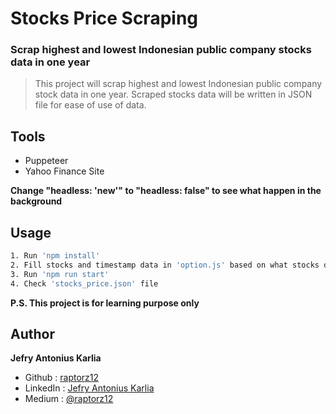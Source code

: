 # Stocks Price Scraping

### Scrap highest and lowest Indonesian public company stocks data in one year

> This project will scrap highest and lowest Indonesian public company stock data in one year. Scraped stocks data will be written in JSON file for ease of use of data.

## Tools

- Puppeteer
- Yahoo Finance Site

**Change "headless: 'new'" to "headless: false" to see what happen in the background**

## Usage

```sh
1. Run 'npm install'
2. Fill stocks and timestamp data in 'option.js' based on what stocks data you want to scrap and the time range
3. Run 'npm run start' 
4. Check 'stocks_price.json' file
```

**P.S. This project is for learning purpose only**

## Author
**Jefry Antonius Karlia**

- Github : [raptorz12](https://github.com/raptorz12)
- LinkedIn : [Jefry Antonius Karlia](https://linkedin.com/in/jefry-antonius-karlia)
- Medium : [@raptorz12](https://medium.com/@raptorz12)